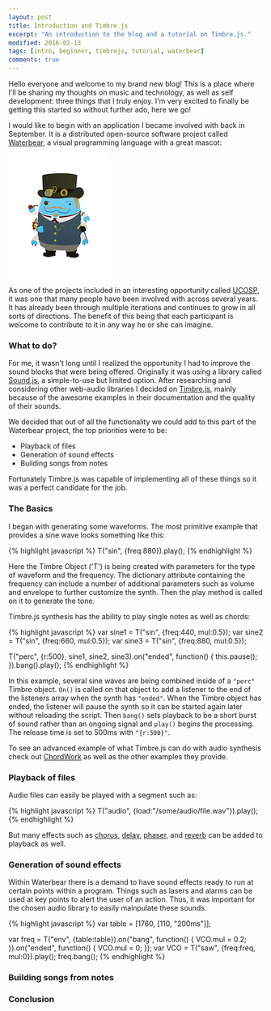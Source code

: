```yaml
---
layout: post
title: Introduction and Timbre.js
excerpt: "An introduction to the blog and a tutorial on Timbre.js."
modified: 2016-02-13
tags: [intro, beginner, timbrejs, tutorial, waterbear]
comments: true
---
```

Hello everyone and welcome to my brand new blog! This is a place where I'll be sharing my thoughts on music and technology, as well as self development: three things that I truly enjoy. I'm very excited to finally be getting this started so without further ado, here we go!

I would like to begin with an application I became involved with back in September. It is a distributed open-source software project called [Waterbear](http://waterbearlang.com/), a visual programming language with a great mascot: 

![Waterbear Mascot](../images/mascot-steampunk.jpg) 

As one of the projects included in an interesting opportunity called [UCOSP](http://ucosp.ca/), it was one that many people have been involved with across several years. It has already been through multiple iterations and continues to grow in all sorts of directions. The benefit of this being that each participant is welcome to contribute to it in any way he or she can imagine.

### What to do?

For me, it wasn't long until I realized the opportunity I had to improve the sound blocks that were being offered. Originally it was using a library called [Sound.js](http://createjs.com/soundjs), a simple-to-use but limited option. After researching and considering other web-audio libraries I decided on [Timbre.js](https://mohayonao.github.io/timbre.js/), mainly because of the awesome examples in their documentation and the quality of their sounds.

We decided that out of all the functionality we could add to this part of the Waterbear project, the top priorities were to be:

- Playback of files
- Generation of sound effects
- Building songs from notes

Fortunately Timbre.js was capable of implementing all of these things so it was a perfect candidate for the job.

### The Basics

I began with generating some waveforms. The most primitive example that provides a sine wave looks something like this:

{% highlight javascript %}
T("sin", {freq:880}).play();
{% endhighlight %}

Here the Timbre Object ('T') is being created with parameters for the type of waveform and the frequency. The dictionary attribute containing the frequency can include a number of additional parameters such as volume and envelope to further customize the synth. Then the play method is called on it to generate the tone.

Timbre.js synthesis has the ability to play single notes as well as chords:

{% highlight javascript %}
var sine1 = T("sin", {freq:440, mul:0.5});
var sine2 = T("sin", {freq:660, mul:0.5});
var sine3 = T("sin", {freq:880, mul:0.5});

T("perc", {r:500}, sine1, sine2, sine3).on("ended", function() {
  this.pause();
}).bang().play();
{% endhighlight %}

In this example, several sine waves are being combined inside of a `"perc"` Timbre object. `On()` is called on that object to add a listener to the end of the listeners array when the synth has `"ended"`. When the Timbre object has ended, the listener will pause the synth so it can be started again later without reloading the script. Then `bang()` sets playback to be a short burst of sound rather than an ongoing signal and `play()` begins the processing. The release time is set to 500ms with `"{r:500}"`.

To see an advanced example of what Timbre.js can do with audio synthesis check out [ChordWork](https://mohayonao.github.io/timbre.js/chord.html) as well as the other examples they provide.

### Playback of files

Audio files can easily be played with a segment such as:

{% highlight javascript %}
T("audio", {load:"/some/audio/file.wav"}).play();
{% endhighlight %}

But many effects such as [chorus](https://mohayonao.github.io/timbre.js/chorus.html), [delay](https://mohayonao.github.io/timbre.js/delay.html), [phaser](https://mohayonao.github.io/timbre.js/phaser.html), and [reverb](https://mohayonao.github.io/timbre.js/reverb.html) can be added to playback as well.

### Generation of sound effects

Within Waterbear there is a demand to have sound effects ready to run at certain points within a program. Things such as lasers and alarms can be used at key points to alert the user of an action. Thus, it was important for the chosen audio library to easily mainpulate these sounds. 

{% highlight javascript %}
var table = [1760, [110, "200ms"]];

var freq = T("env", {table:table}).on("bang", function() {
    VCO.mul = 0.2;
}).on("ended", function() {
    VCO.mul = 0;
});
var VCO = T("saw", {freq:freq, mul:0}).play();
freq.bang();
{% endhighlight %}

### Building songs from notes

### Conclusion